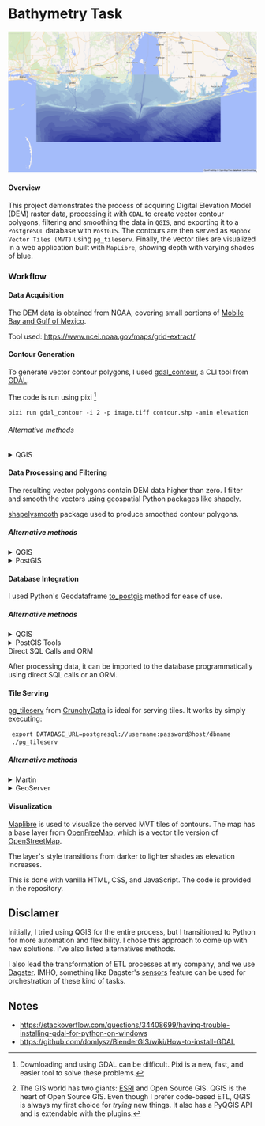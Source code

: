 # Bathymetry Task

![overview](screenshots/overview.png)
#### Overview

This project demonstrates the process of acquiring Digital Elevation Model (DEM) raster data, processing it with `GDAL` to create vector contour polygons, filtering and smoothing the data in `QGIS`, and exporting it to a `PostgreSQL` database with `PostGIS`. The contours are then served as `Mapbox Vector Tiles (MVT)` using `pg_tileserv`. Finally, the vector tiles are visualized in a web application built with `MapLibre`, showing depth with varying shades of blue.

### Workflow

#### Data Acquisition
    
The DEM data is obtained from NOAA, covering small portions of [Mobile Bay and Gulf of Mexico](https://maps.app.goo.gl/T3NSQecsMUd1XoEd7).

Tool used:
https://www.ncei.noaa.gov/maps/grid-extract/ 

#### Contour Generation

To generate vector contour polygons, I used [gdal_contour](https://gdal.org/en/latest/programs/gdal_contour.html), a CLI tool from [GDAL](https://gdal.org/en/stable/).

The code is run using pixi [^1]
```shell
pixi run gdal_contour -i 2 -p image.tiff contour.shp -amin elevation
```

###### Alternative methods
<details>

<summary>QGIS</summary>

![original image](screenshots/image.png)

The DEM Raster data can be reclassified with the <i>Reclassify By Table Tool</i>.
![reclassified image](screenshots/image-1.png)

Reclassified DEM Raster can be polygonized with <i>Polygonize (raster to vector)</i>.

![polygonized](screenshots/image-2.png)
![jagged result](screenshots/image-3.png)

This solution returns jagged results that need smoothing.

This <i><b>solution</b></i> has problems with smoothing jagged contours, which can produce small empty areas.
![smoothed-empty-areas](screenshots/image-4.png)

</details>

#### Data Processing and Filtering

The resulting vector polygons contain DEM data higher than zero. I filter and smooth the vectors using geospatial Python packages like [shapely](https://pypi.org/project/shapely/).

[shapelysmooth](https://pypi.org/project/shapelysmooth/) package used to produce smoothed contour polygons.


##### Alternative methods

<details>

<summary>QGIS</summary>

The data can be filtered with QGIS[^2] and smoothed with the <i>smooth</i> tool.


</details>

<details>

<summary>PostGIS</summary>

Data can be directly uploaded to PostgreSQL and filtered using SQL. 

PostGIS has the [ST_ChaikinSmoothing](https://postgis.net/docs/ST_ChaikinSmoothing.html) method to produce smoothed contour polygons.

</details>

#### Database Integration

I used Python's Geodataframe [to_postgis](https://geopandas.org/en/stable/docs/reference/api/geopandas.GeoDataFrame.to_postgis.html) method for ease of use.

##### Alternative methods

<details>

<summary>QGIS</summary>

QGIS has an <i>Export To PostgreSQL</i> tool for ease of use.

</details>

<details>

<summary>PostGIS Tools</summary>

PostGIS has the [PostGIS Shapefile Import/Export Tool](http://www.bostongis.com/blog/index.php?/archives/186-PostGIS-2.0.0-Shapefile-GUI-Loader-and-Exporter.html) to import shapefile data with a GUI.

Another option is [shp2pgsql](https://www.bostongis.com/pgsql2shp_shp2pgsql_quickguide.bqgl) to import shapefile data via CLI.

The shp2pgsql tool might be better for automating ETL processes.

</details>

<summary>Direct SQL Calls and ORM</summary>

After processing data, it can be imported to the database programmatically using direct SQL calls or an ORM.

</details>
    

#### Tile Serving

   [pg_tileserv](https://github.com/CrunchyData/pg_tileserv) from [CrunchyData](https://www.crunchydata.com/) is ideal for serving tiles. It works by simply executing:

   ```
    export DATABASE_URL=postgresql://username:password@host/dbname
    ./pg_tileserv
   ```



##### Alternative methods

<details>

<summary>Martin</summary>

[Martin](https://github.com/maplibre/martin) is an alternative to pg_tileserv for serving vector tiles. It is a lightweight and fast vector tile server written in Rust. It can be configured to serve tiles from a PostgreSQL/PostGIS database.

To use Martin, you can run:

```
export DATABASE_URL=postgresql://username:password@host/dbname
martin serve
```

</details>

<details>

<summary>GeoServer</summary>

[GeoServer](http://geoserver.org/) is an open-source server for sharing geospatial data. It supports publishing data from various spatial data sources using open standards.

I have used GeoServer professionally to serve vector tiles and other geospatial data. It offers a robust solution for geospatial data management and visualization.

For installation, refer to the [official guide](http://geoserver.org/download/).

</details>

#### Visualization

[Maplibre](https://maplibre.org/) is used to visualize the served MVT tiles of contours. 
The map has a base layer from [OpenFreeMap](https://openfreemap.org/), which is a vector tile version of [OpenStreetMap](https://www.openstreetmap.org/).

The layer's style transitions from darker to lighter shades as elevation increases.

This is done with vanilla HTML, CSS, and JavaScript. The code is provided in the repository.

    

## Disclamer 

Initially, I tried using QGIS for the entire process, but I transitioned to Python for more automation and flexibility. I chose this approach to come up with new solutions. I've also listed alternatives methods.

I also lead the transformation of ETL processes at my company, and we use [Dagster](https://dagster.io/). IMHO, something like Dagster's [sensors](https://docs.dagster.io/concepts/partitions-schedules-sensors/sensors) feature can be used for orchestration of these kind of tasks.

## Notes

[^1]: Downloading and using GDAL can be difficult. Pixi is a new, fast, and easier tool to solve these problems. 

* https://stackoverflow.com/questions/34408699/having-trouble-installing-gdal-for-python-on-windows
* https://github.com/domlysz/BlenderGIS/wiki/How-to-install-GDAL

[^2]: The GIS world has two giants: [ESRI](https://www.esri.com)[^3] and Open Source GIS. QGIS is the heart of Open Source GIS. Even though I prefer code-based ETL, QGIS is always my first choice for <i>trying</i> new things. It also has a PyQGIS API and is extendable with the plugins.

[^3]: I worked for a year at Esri Türkiye.
